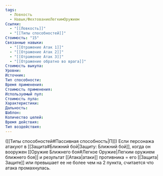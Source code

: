 ```yaml
---
tags:
  - Ловкость
  - Навык/ФехтованиеЛегкимОружием
Ссылки:
  - "[[Ловкость]]"
  - "[[Типы способностей]]"
Стоимость: "15"
Связанные навыки:
  - "[[Отражение Атак 1]]"
  - "[[Отражение Атак 2]]"
  - "[[Отражение Атак 3]]"
  - "[[Отражение обратно во врага]]"
Стоимость выкупа:
Уровни:
Источник:
Тип способности:
Время применения:
Стоимость применения:
Используемый пул:
Стоимость пула:
Характеристики:
Дальность:
Шаблон:
Количество целей:
Время действия:
Тип воздействия:
---
```

([[Типы способностей#Пассивная способность|П]]) Если персонажа атакуют в [[Защита#Ближний бой|Защиту: Ближний бой]], когда он вооружен [[Оружие Ближнего боя#Легкое Оружие|Легким оружием ближнего боя]] и результат [[Атака|атаки]] противника = его [[Защита|Защите]] или превышает ее не более чем на 2 пункта, считается что атака промахнулась. 